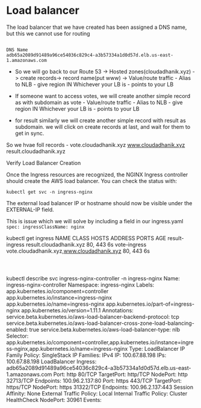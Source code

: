 
# Load balancer

The load balancer that we have created has been assigned a DNS name, but this we cannot use for routing
```

DNS Name
adb65a2089d91489a96ce54036c829c4-a3b57334a1d0d57d.elb.us-east-1.amazonaws.com

```

- So we will go back to our Route 53 -> Hosted zones(cloudadhanik.xyz) -> create records-> record name(put www) -> Value/route traffic  - Alias to NLB - give region IN Whichever your LB is - points to your LB

- If someone want to access votes,  we will create another simple record as with subdomain as vote - Value/route traffic  - Alias to NLB - give region IN Whichever your LB is - points to your LB

- for result similarly we will create another simple record with result as subdomain. we will click on create records at last, and wait for them to get in sync.


So we hvae foll records - 
    vote.cloudadhanik.xyz
    www.cloudadhanik.xyz
    result.cloudadhanik.xyz

Verify Load Balancer Creation

Once the Ingress resources are recognized, the NGINX Ingress controller should create the AWS load balancer. You can check the status with:

`kubectl get svc -n ingress-nginx`

The external load balancer IP or hostname should now be visible under the EXTERNAL-IP field.

This is issue which we will solve by including a field in our ingress.yaml  `spec:
  ingressClassName: nginx`


kubectl get ingress
NAME             CLASS    HOSTS                                        ADDRESS   PORTS     AGE
result-ingress   <none>   result.cloudadhanik.xyz                                80, 443   6s
vote-ingress     <none>   vote.cloudadhanik.xyz,www.cloudadhanik.xyz             80, 443   6s
```



```
kubectl describe svc ingress-nginx-controller -n ingress-nginx
Name:                     ingress-nginx-controller
Namespace:                ingress-nginx
Labels:                   app.kubernetes.io/component=controller
                          app.kubernetes.io/instance=ingress-nginx
                          app.kubernetes.io/name=ingress-nginx
                          app.kubernetes.io/part-of=ingress-nginx
                          app.kubernetes.io/version=1.11.1
Annotations:              service.beta.kubernetes.io/aws-load-balancer-backend-protocol: tcp
                          service.beta.kubernetes.io/aws-load-balancer-cross-zone-load-balancing-enabled: true
                          service.beta.kubernetes.io/aws-load-balancer-type: nlb
Selector:                 app.kubernetes.io/component=controller,app.kubernetes.io/instance=ingress-nginx,app.kubernetes.io/name=ingress-nginx
Type:                     LoadBalancer
IP Family Policy:         SingleStack
IP Families:              IPv4
IP:                       100.67.88.198
IPs:                      100.67.88.198
LoadBalancer Ingress:     adb65a2089d91489a96ce54036c829c4-a3b57334a1d0d57d.elb.us-east-1.amazonaws.com
Port:                     http  80/TCP
TargetPort:               http/TCP
NodePort:                 http  32713/TCP
Endpoints:                100.96.2.137:80
Port:                     https  443/TCP
TargetPort:               https/TCP
NodePort:                 https  31322/TCP
Endpoints:                100.96.2.137:443
Session Affinity:         None
External Traffic Policy:  Local
Internal Traffic Policy:  Cluster
HealthCheck NodePort:     30961
Events:

```